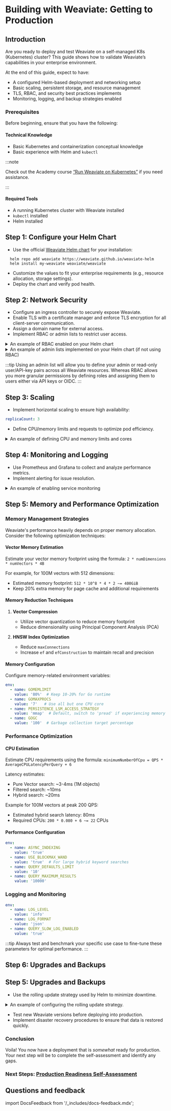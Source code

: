 # Building with Weaviate: Getting to Production

## Introduction

Are you ready to deploy and test Weaviate on a self-managed K8s (Kubernetes) cluster? This guide shows how to validate Weaviate’s capabilities in your enterprise environment.

At the end of this guide, expect to have:

- A configured Helm-based deployment and networking setup
- Basic scaling, persistent storage, and resource management
- TLS, RBAC, and security best practices implements
- Monitoring, logging, and backup strategies enabled

### Prerequisites

Before beginning, ensure that you have the following:

#### Technical Knowledge

- Basic Kubernetes and containerization conceptual knowledge
- Basic experience with Helm and `kubectl`

:::note

Check out the Academy course [“Run Weaviate on Kubernetes”](https://docs.weaviate.io/academy/deployment/k8s) if you need assistance.

:::

#### Required Tools

- A running Kubernetes cluster with Weaviate installed
- `kubectl` installed
- Helm installed

## Step 1: Configure your Helm Chart

- Use the official [Weaviate Helm chart](https://github.com/weaviate/weaviate-helm) for your installation:

```
  helm repo add weaviate https://weaviate.github.io/weaviate-helm
  helm install my-weaviate weaviate/weaviate
```

- Customize the values to fit your enterprise requirements (e.g., resource allocation, storage settings).
- Deploy the chart and verify pod health.

## Step 2: Network Security

- Configure an ingress controller to securely expose Weaviate.
- Enable TLS with a certificate manager and enforce TLS encryption for all client-server communication.
- Assign a domain name for external access.
- Implement RBAC or admin lists to restrict user access.

<details>
  <summary> An example of RBAC enabled on your Helm chart </summary>

```yaml
  authorization:
  rbac:
    enabled: true
     root_users:
    - admin_user1
    - admin_user2
```
</details>

<details>
<summary> An example of admin lists implemented on your Helm chart (if not using RBAC)</summary>

```yaml
  admin_list:
    enabled: true
    users:
    - admin_user1
    - admin_user2
    - api-key-user-admin
    read_only_users:
    - readonly_user1
    - readonly_user2
    - api-key-user-readOnly
```
[Admin List Configuration](/deploy/configuration/authorization.md#admin-list-kubernetes)

</details>

:::tip
Using an admin list will allow you to define your admin or read-only user/API-key pairs across all Weaviate resources. Whereas RBAC allows you more granular permissions by defining roles and assigning them to users either via API keys or OIDC.
:::

## Step 3: Scaling

- Implement horizontal scaling to ensure high availability:

```yaml
replicaCount: 3
```

- Define CPU/memory limits and requests to optimize pod efficiency.

<details>
<summary> An example of defining CPU and memory limits and cores </summary>

```yaml
resources:
  requests:
    cpu: "500m"
    memory: "1Gi"
  limits:
    cpu: "2"
    memory: "4Gi"
```
</details>

## Step 4: Monitoring and Logging

- Use Prometheus and Grafana to collect and analyze performance metrics.
- Implement alerting for issue resolution.

<details>
<summary> An example of enabling service monitoring </summary>

```yaml
serviceMonitor:
  enabled: true
  interval: 30s
  scrapeTimeout: 10s
```
</details>

## Step 5: Memory and Performance Optimization

### Memory Management Strategies

Weaviate's performance heavily depends on proper memory allocation. Consider the following optimization techniques:

#### Vector Memory Estimation

Estimate your vector memory footprint using the formula:
`2 * numDimensions * numVectors * 4B`

For example, for 100M vectors with 512 dimensions:
- Estimated memory footprint: `512 * 10^8 * 4 * 2 ~= 400GiB`
- Keep 20% extra memory for page cache and additional requirements

#### Memory Reduction Techniques

1. **Vector Compression**
   - Utilize vector quantization to reduce memory footprint
   - Reduce dimensionality using Principal Component Analysis (PCA)

2. **HNSW Index Optimization**
   - Reduce `maxConnections`
   - Increase `ef` and `efConstruction` to maintain recall and precision

#### Memory Configuration

Configure memory-related environment variables:

```yaml
env:
  - name: GOMEMLIMIT
    value: '80%'  # Keep 10-20% for Go runtime
  - name: GOMAXPROCS
    value: '7'   # Use all but one CPU core
  - name: PERSISTENCE_LSM_ACCESS_STRATEGY
    value: 'mmap'  # Default, switch to 'pread' if experiencing memory stalls
  - name: GOGC
    value: '100'  # Garbage collection target percentage
```

### Performance Optimization

#### CPU Estimation

Estimate CPU requirements using the formula:
`minimumNumberOfCpu = QPS * AverageCPULatencyPerQuery + 6`

Latency estimates:
- Pure Vector search: ~3-4ms (1M objects)
- Filtered search: ~10ms
- Hybrid search: ~20ms

Example for 100M vectors at peak 200 QPS:
- Estimated hybrid search latency: 80ms
- Required CPUs: `200 * 0.080 + 6 ~= 22` CPUs

#### Performance Configuration

```yaml
env:
  - name: ASYNC_INDEXING
    value: 'true'
  - name: USE_BLOCKMAX_WAND
    value: 'true'  # For large hybrid keyword searches
  - name: QUERY_DEFAULTS_LIMIT
    value: '10'
  - name: QUERY_MAXIMUM_RESULTS
    value: '10000'
```

### Logging and Monitoring

```yaml
env:
  - name: LOG_LEVEL
    value: 'info'
  - name: LOG_FORMAT
    value: 'json'
  - name: QUERY_SLOW_LOG_ENABLED
    value: 'true'
```

:::tip
Always test and benchmark your specific use case to fine-tune these parameters for optimal performance.
:::

## Step 6: Upgrades and Backups
## Step 5: Upgrades and Backups

- Use the rolling update strategy used by Helm to minimize downtime.

<details>
<summary> An example of configuring the rolling update strategy.</summary>

```yaml
updateStrategy:
  type: RollingUpdate
  rollingUpdate:
    maxSurge: 1
    maxUnavailable: 0
```
</details>

- Test new Weaviate versions before deploying into production.
- Implement disaster recovery procedures to ensure that data is restored quickly.

### Conclusion

Voila! You now have a deployment that is *somewhat* ready for production. Your next step will be to complete the self-assessment and identify any gaps.

### Next Steps: [Production Readiness Self-Assessment](./production-readiness.md)

## Questions and feedback

import DocsFeedback from '/_includes/docs-feedback.mdx';

<DocsFeedback/>